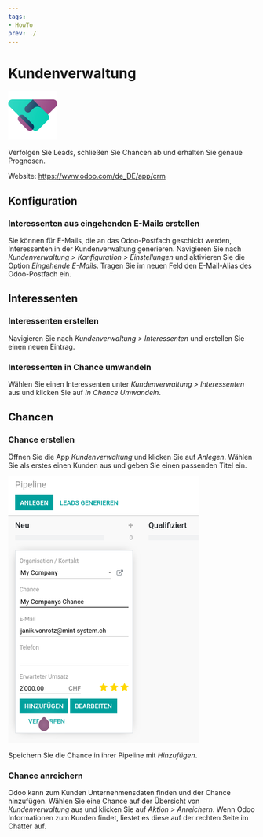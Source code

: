 ```yaml
---
tags:
- HowTo
prev: ./
---
```

# Kundenverwaltung
![icons_odoo_crm](assets/icons_odoo_crm.png)

Verfolgen Sie Leads, schließen Sie Chancen ab und erhalten Sie genaue Prognosen.

Website: <https://www.odoo.com/de_DE/app/crm>

## Konfiguration

### Interessenten aus eingehenden E-Mails erstellen

Sie können für E-Mails, die an das Odoo-Postfach geschickt werden, Interessenten in der Kundenverwaltung generieren. Navigieren Sie nach *Kundenverwaltung > Konfiguration > Einstellungen* und aktivieren Sie die Option *Eingehende E-Mails*. Tragen Sie im neuen Feld den E-Mail-Alias des Odoo-Postfach ein.

## Interessenten

### Interessenten erstellen

Navigieren Sie nach *Kundenverwaltung > Interessenten* und erstellen Sie einen neuen Eintrag.

### Interessenten in Chance umwandeln

Wählen Sie einen Interessenten unter *Kundenverwaltung > Interessenten* aus und klicken Sie auf *In Chance Umwandeln*.

## Chancen

### Chance erstellen

Öffnen Sie die App *Kundenverwaltung* und klicken Sie auf *Anlegen*. Wählen Sie als erstes einen Kunden aus und geben Sie einen passenden Titel ein.

![](assets/Kundenverwaltung.png)

Speichern Sie die Chance in ihrer Pipeline mit *Hinzufügen*.

### Chance anreichern

Odoo kann zum Kunden Unternehmensdaten finden und der Chance hinzufügen. Wählen Sie eine Chance auf der Übersicht von *Kundenverwaltung* aus und klicken Sie auf *Aktion > Anreichern*. Wenn Odoo Informationen zum Kunden findet, liestet es diese auf der rechten Seite im Chatter auf.
